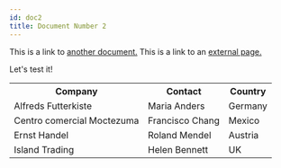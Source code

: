 ```yaml
---
id: doc2
title: Document Number 2
---
```


This is a link to [another document.](doc3.md) This is a link to an [external page.](http://www.example.com)

Let's test it!



<table>
    <tr>
        <th>Company</th>
        <th>Contact</th>
        <th>Country</th>
    </tr>
    <tr>
        <td>Alfreds Futterkiste</td>
        <td>Maria Anders</td>
        <td>Germany</td>
    </tr>
    <tr>
        <td>Centro comercial Moctezuma</td>
        <td>Francisco Chang</td>
        <td>Mexico</td>
    </tr>
    <tr>
        <td>Ernst Handel</td>
        <td>Roland Mendel</td>
        <td>Austria</td>
    </tr>
    <tr>
        <td>Island Trading</td>
        <td>Helen Bennett</td>
        <td>UK</td>
    </tr>
</table>
